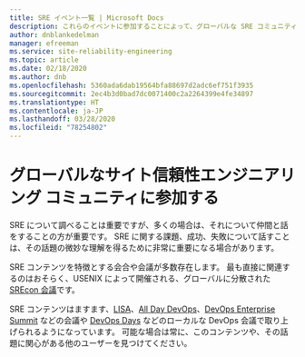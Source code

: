 ```yaml
---
title: SRE イベント一覧 | Microsoft Docs
description: これらのイベントに参加することによって、グローバルな SRE コミュニティに参加します。
author: dnblankedelman
manager: efreeman
ms.service: site-reliability-engineering
ms.topic: article
ms.date: 02/18/2020
ms.author: dnb
ms.openlocfilehash: 5360ada6dab19564bfa88697d2adc6ef751f3935
ms.sourcegitcommit: 2ec4b3d0bad7dc0071400c2a2264399e4fe34897
ms.translationtype: HT
ms.contentlocale: ja-JP
ms.lasthandoff: 03/28/2020
ms.locfileid: "78254802"
---
```

# <a name="participate-in-the-global-site-reliability-engineering-community"></a>グローバルなサイト信頼性エンジニアリング コミュニティに参加する

SRE について調べることは重要ですが、多くの場合は、それについて仲間と話をすることの方が重要です。 SRE に関する課題、成功、失敗について話すことは、その話題の微妙な理解を得るために非常に重要になる場合があります。

SRE コンテンツを特徴とする会合や会議が多数存在します。 最も直接に関連するのはおそらく、USENIX によって開催される、グローバルに分散された [SREcon 会議](https://www.usenix.org/conferences)です。

SRE コンテンツはますます、[LISA](https://www.usenix.org/conferences/byname/5)、[All Day DevOps](https://www.alldaydevops.com)、[DevOps Enterprise Summit](https://events.itrevolution.com) などの会議や [DevOps Days](https://www.devopsdays.org) などのローカルな DevOps 会議で取り上げられるようになっています。 可能な場合は常に、このコンテンツや、その話題に関心がある他のユーザーを見つけてください。
